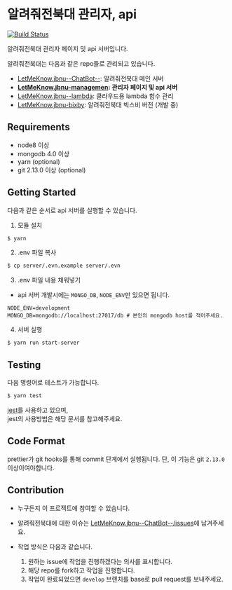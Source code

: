 # 알려줘전북대 관리자, api

[![Build Status](https://travis-ci.org/hmu332233/LetMeKnow.jbnu-management.svg?branch=develop)](https://travis-ci.org/hmu332233/LetMeKnow.jbnu--management)

알려줘전북대 관리자 페이지 및 api 서버입니다.  

알려줘전북대는 다음과 같은 repo들로 관리되고 있습니다.
- [LetMeKnow.jbnu--ChatBot--](https://github.com/hmu332233/LetMeKnow.jbnu--ChatBot--): 알려줘전북대 메인 서버
- **[LetMeKnow.jbnu-managemen](https://github.com/hmu332233/LetMeKnow.jbnu-management): 관리자 페이지 및 api 서버**
- [LetMeKnow.jbnu--lambda](https://github.com/hmu332233/LetMeKnow.jbnu--lambda): 클라우드용 lambda 함수 관리
- [LetMeKnow.jbnu-bixby](https://github.com/hmu332233/LetMeKnow.jbnu-bixby): 알려줘전북대 빅스비 버전 (개발 중)

## Requirements

- node8 이상
- mongodb 4.0 이상
- yarn (optional)
- git 2.13.0 이상 (optional)

## Getting Started

다음과 같은 순서로 api 서버를 실행할 수 있습니다.  

1. 모듈 설치
```bash
$ yarn
```

2. .env 파일 복사
```bash
$ cp server/.evn.example server/.evn
```
3. .env 파일 내용 채워넣기
  - api 서버 개발시에는 `MONGO_DB`, `NODE_ENV`만 있으면 됩니다.
  ```
  NODE_ENV=development
  MONGO_DB=mongodb://localhost:27017/db # 본인의 mongodb host를 적어주세요.
  ```

4. 서버 실행
```bash
$ yarn run start-server
```

## Testing
다음 명령어로 테스트가 가능합니다.
```bash
$ yarn test
```
[jest](https://jestjs.io/)를 사용하고 있으며,  
jest의 사용방법은 해당 문서를 참고해주세요.

## Code Format
prettier가 git hooks를 통해 commit 단계에서 실행됩니다.
단, 이 기능은 git `2.13.0` 이상이여야합니다.

## Contribution

- 누구든지 이 프로젝트에 참여할 수 있습니다.
- 알려줘전북대에 대한 이슈는 [LetMeKnow.jbnu--ChatBot--/issues](https://github.com/hmu332233/LetMeKnow.jbnu--ChatBot--/issues)에 남겨주세요.

- 작업 방식은 다음과 같습니다.
  1. 원하는 issue에 작업을 진행하겠다는 의사를 표시합니다.
  2. 해당 repo를 fork하고 작업을 진행합니다.
  3. 작업이 완료되었으면 `develop` 브랜치를 base로 pull request를 보내주세요.
